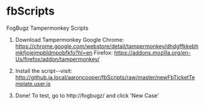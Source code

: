 # fbScripts
FogBugz Tampermonkey Scripts

1. Download Tampermonkey
Google Chrome: https://chrome.google.com/webstore/detail/tampermonkey/dhdgffkkebhmkfjojejmpbldmpobfkfo?hl=en
Firefox: https://addons.mozilla.org/en-Us/firefox/addon/tampermonkey/

2. Install the script--visit: http://github.ia.local/aaroncooper/fbScripts/raw/master/newFbTicketTemplate.user.js

3. Done! To test, go to http://fogbugz/ and click 'New Case'
